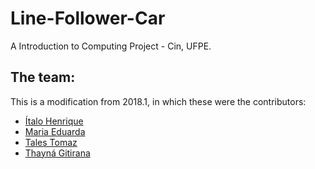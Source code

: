 # Line-Follower-Car

A Introduction to Computing Project - Cin, UFPE.


## The team:
This is a modification from 2018.1, in which these were the contributors:
- [Ítalo Henrique](https://github.com/italoh623)
- [Maria Eduarda](https://github.com/mesps)
- [Tales Tomaz](https://github.com/tta13)
- [Thayná Gitirana](https://github.com/gitirana) 
